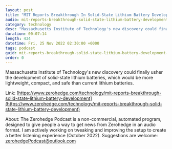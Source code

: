 ```yaml
---
layout: post
title: "MIT Reports Breakthrough In Solid-State Lithium Battery Development"
audio: mit-reports-breakthrough-solid-state-lithium-battery-development-0
category: technology
desc: "Massachusetts Institute of Technology's new discovery could finally usher the development of solid-state lithium batteries, which would be more lightweight, compact, and safe than current lithium batteries."
duration: 00:07:14
length: 434
datetime: Fri, 25 Nov 2022 02:30:00 +0000
tags: podcast
guid: mit-reports-breakthrough-solid-state-lithium-battery-development-0
order: 0
---
```

Massachusetts Institute of Technology's new discovery could finally usher the development of solid-state lithium batteries, which would be more lightweight, compact, and safe than current lithium batteries.

Link: [https://www.zerohedge.com/technology/mit-reports-breakthrough-solid-state-lithium-battery-development](https://www.zerohedge.com/technology/mit-reports-breakthrough-solid-state-lithium-battery-development)

About: The Zerohedge Podcast is a non-commercial, automated program, designed to give people a way to get news from Zerohedge in an audio format.  I am actively working on tweaking and improving the setup to create a better listening experience (October 2022).  Suggestions are welcome: [zerohedgePodcast@outlook.com](mailto:zerohedgePodcast@outlook.com)